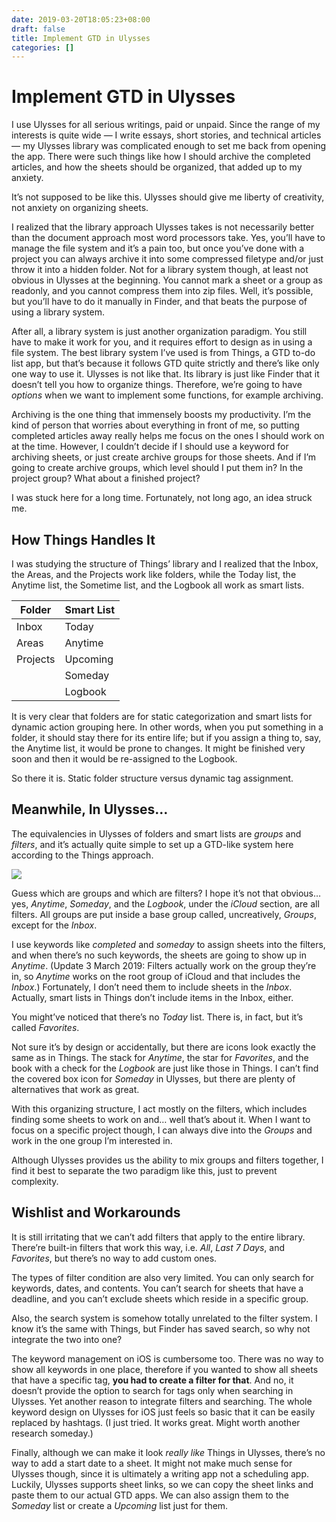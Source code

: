 ```yaml
---
date: 2019-03-20T18:05:23+08:00
draft: false
title: Implement GTD in Ulysses
categories: []
---
```


# Implement GTD in Ulysses

I use Ulysses for all serious writings, paid or unpaid. Since the range of my interests is quite wide — I write essays, short stories, and technical articles — my Ulysses library was complicated enough to set me back from opening the app. There were such things like how I should archive the completed articles, and how the sheets should be organized, that added up to my anxiety.

It’s not supposed to be like this. Ulysses should give me liberty of creativity, not anxiety on organizing sheets.

I realized that the library approach Ulysses takes is not necessarily better than the document approach most word processors take. Yes, you’ll have to manage the file system and it’s a pain too, but once you’ve done with a project you can always archive it into some compressed filetype and/or just throw it into a hidden folder. Not for a library system though, at least not obvious in Ulysses at the beginning. You cannot mark a sheet or a group as readonly, and you cannot compress them into zip files. Well, it’s possible, but you’ll have to do it manually in Finder, and that beats the purpose of using a library system.

After all, a library system is just another organization paradigm. You still have to make it work for you, and it requires effort to design as in using a file system. The best library system I’ve used is from Things, a GTD to-do list app, but that’s because it follows GTD quite strictly and there’s like only one way to use it. Ulysses is not like that. Its library is just like Finder that it doesn’t tell you how to organize things. Therefore, we’re going to have _options_ when we want to implement some functions, for example archiving. 

Archiving is the one thing that immensely boosts my productivity. I’m the kind of person that worries about everything in front of me, so putting completed articles away really helps me focus on the ones I should work on at the time. However, I couldn’t decide if I should use a keyword for archiving sheets, or just create archive groups for those sheets. And if I’m going to create archive groups, which level should I put them in? In the project group? What about a finished project?

I was stuck here for a long time. Fortunately, not long ago, an idea struck me.

## How Things Handles It

I was studying the structure of Things’ library and I realized that the Inbox, the Areas, and the Projects work like folders, while the Today list, the Anytime list, the Sometime list, and the Logbook all work as smart lists. 

| Folder   | Smart List |
|----------|------------|
| Inbox    | Today      |
| Areas    | Anytime    |
| Projects | Upcoming   |
|          | Someday    |
|          | Logbook    |

It is very clear that folders are for static categorization and smart lists for dynamic action grouping here. In other words, when you put something in a folder, it should stay there for its entire life; but if you assign a thing to, say, the Anytime list, it would be prone to changes. It might be finished very soon and then it would be re-assigned to the Logbook.

So there it is. Static folder structure versus dynamic tag assignment.

## Meanwhile, In Ulysses…

The equivalencies in Ulysses of folders and smart lists are _groups_ and _filters_, and it’s actually quite simple to set up a GTD-like system here according to the Things approach.

![](https://i.imgur.com/dLXEgIf_d.jpg)

Guess which are groups and which are filters? I hope it’s not that obvious… yes, _Anytime_, _Someday_, and the _Logbook_, under the _iCloud_ section, are all filters. All groups are put inside a base group called, uncreatively, _Groups_, except for the _Inbox_.

I use keywords like _completed_ and _someday_ to assign sheets into the filters, and when there’s no such keywords, the sheets are going to show up in _Anytime_.  (Update 3 March 2019: Filters actually work on the group they’re in, so _Anytime_ works on the root group of iCloud and that includes the _Inbox_.) Fortunately, I don’t need them to include sheets in the _Inbox_. Actually, smart lists in Things don’t include items in the Inbox, either.

You might’ve noticed that there’s no _Today_ list. There is, in fact, but it’s called _Favorites_.

Not sure it’s by design or accidentally, but there are icons look exactly the same as in Things. The stack for _Anytime_, the star for _Favorites_, and the book with a check for the _Logbook_ are just like those in Things. I can’t find the covered box icon for _Someday_ in Ulysses, but there are plenty of alternatives that work as great.

With this organizing structure, I act mostly on the filters, which includes finding some sheets to work on and… well that’s about it. When I want to focus on a specific project though, I can always dive into the _Groups_ and work in the one group I’m interested in.

Although Ulysses provides us the ability to mix groups and filters together, I find it best to separate the two paradigm like this, just to prevent complexity.

## Wishlist and Workarounds

It is still irritating that we can’t add filters that apply to the entire library. There’re built-in filters that work this way, i.e. _All_, _Last 7 Days_, and _Favorites_, but there’s no way to add custom ones. 

The types of filter condition are also very limited. You can only search for keywords, dates, and contents. You can’t search for sheets that have a deadline, and you can’t exclude sheets which reside in a specific group. 

Also, the search system is somehow totally unrelated to the filter system. I know it’s the same with Things, but Finder has saved search, so why not integrate the two into one?

The keyword management on iOS is cumbersome too. There was no way to show all keywords in one place, therefore if you wanted to show all sheets that have a specific tag, **you had to create a filter for that**. And no, it doesn’t provide the option to search for tags only when searching in Ulysses. Yet another reason to integrate filters and searching. The whole keyword design on Ulysses for iOS just feels so basic that it can be easily replaced by hashtags. (I just tried. It works great. Might worth another research someday.)

Finally, although we can make it look _really like_ Things in Ulysses, there’s no way to add a start date to a sheet. It might not make much sense for Ulysses though, since it is ultimately a writing app not a scheduling app. Luckily, Ulysses supports sheet links, so we can copy the sheet links and paste them to our actual GTD apps. We can also assign them to the _Someday_ list or create a _Upcoming_ list just for them.
